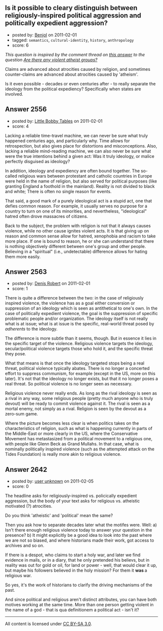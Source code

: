 ## Is it possible to cleary distinguish between religiously-inspired political aggression and politically expedient aggression?

- posted by: [Benjol](https://stackexchange.com/users/-1/756-benjol) on 2011-02-01
- tagged: `semantics`, `cultural-identity`, `history`, `anthropology`
- score: 6

*This question is inspired by the comment thread on [this answer][1] to the question [Are there any violent atheist groups?][2]*

Claims are advanced about atrocities caused by religion, and sometimes counter-claims are advanced about atrocities caused by 'atheism'.

Is it even possible - decades or even centuries after - to really separate the ideology from the political expediency? Specifically when states are involved.

  [1]: http://atheism.stackexchange.com/questions/2076/are-there-any-violent-atheist-groups/2079#2079
  [2]: http://atheism.stackexchange.com/questions/2076/are-there-any-violent-atheist-groups


## Answer 2556

- posted by: [Little Bobby Tables](https://stackexchange.com/users/-1/765-little-bobby-tables) on 2011-02-01
- score: 4

Lacking a reliable time-travel machine, we can never be sure what truly happened centuries ago, and particularly why.  Time allows for retrospection, but also gives place for distortions and misconceptions.  Also, lacking a reliable mind-reading machine, we can also never be sure what were the true intentions behind a given act: Was it truly ideology, or malice perfectly disguised as ideology?

In addition, ideology and expediency are often bound together.  The so-called religious wars between protestant and catholic countries in Europe were held in the name of religion, but also served for political purposes (like granting England a foothold in the mainland).  Reality is not divided to black and white; There is often no single reason for events.

That said, a good mark of a purely ideological act is a stupid act, one that defies common reason.  For example, it usually serves no purpose for a country to turn on one of its minorities, and nevertheless, "ideological" hatred often drove massacres of citizens.

Back to the subject, the problem with religion is not that it always causes violence, while no other cause ignites violent acts.  It is that giving up on reason and common sense allow for hatred, xenophobia and racism to take more place.  If one is bound to reason, he or she can understand that there is nothing objectively different between one's group and other people.  Believing in a "spiritual" (i.e., undetectable) difference allows for hating them more easily. 


## Answer 2563

- posted by: [Denis Robert](https://stackexchange.com/users/-1/122-denis-robert) on 2011-02-01
- score: 1

There is quite a difference between the two: in the case of religiously inspired violence, the violence has as a goal either conversion or suppression of an ideology which is seen as antithetical to one's own. In the case of politically expedient violence, the goal is the suppression of specific problematic people and/or organization. The ideology itself is not really what is at issue; what is at issue is the specific, real-world threat posed by *adherents* to the ideology.

The difference is more subtle than it seems, though. But in essence it lies in the specific target of the violence. Religious violence targets the ideology, secular/political violence targets those who hold it, and the specific threat they pose.

What that means is that once the ideology targeted stops being a real threat, political violence typically abates. There is no longer a concerted effort to suppress communism, for example (except in the US, more on this later). It's not that the ideology no longer exists, but that it no longer poses a real threat. So political violence is no longer seen as necessary.

Religious violence never really ends. As long as the rival ideology is seen as a rival in any way, some religious people (pretty much anyone who is truly devout) will be ready to commit violence against it. The rival is seen as a mortal enemy, not simply as a rival. Religion is seen by the devout as a zero-sum game.

Where the picture becomes less clear is when politics takes on the characteristics of religion, such as what is happening currently in parts of the Middle-East or more clearly in the US, where the Conservative Movement has metastasized from a political movement to a religious one, with people like Glenn Beck as Grand Mullahs. In that case, what is nominally politically inspired violence (such as the attempted attack on the Tides Foundation) is really more akin to religious violence.

<!-- The system wants stupid, I provide stupid (http://meta.stackoverflow.com/questions/77233/were-discouraged-from-fixing-typos-and-misspellings-on-se-sites/77257#77257)-->


## Answer 2642

- posted by: [user unknown](https://stackexchange.com/users/-1/992-user-unknown) on 2011-02-05
- score: 0

The headline asks for religiously-inspired vs. policically expedient aggression, but the body of your text asks for religious vs. atheistic motivated (?) atrocities. 

Do you think 'atheistic' and 'political' mean the same? 

Then you ask how to separate decades later what the motifes were. Well: 
a) Isn't there enough religious violence today to answer your question in the presence? 
b) It might explicitly be a good idea to look into the past where we are not so biased, and where historians made their work, got access to archives and so on. 

If there is a despot, who claims to start a holy war, and later we find evidence in mails, or in a diary, that he only pretended his believs, but in reality was out for gold or oil, for land or power - well, that would clear it up, but maybe his followers believed in the holy mission? For them it <b> was </b> a religious war. 

So yes, it's the work of historians to clarify the driving mechanisms of the past.

And since political and religious aren't distinct attributes, you can have both motives working at the same time. More than one person getting violent in the name of a god - that is qua definitionem a political act - isn't it? 



---

All content is licensed under [CC BY-SA 3.0](https://creativecommons.org/licenses/by-sa/3.0/).
